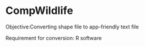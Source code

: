 # CompWildlife
Objective:Converting shape file to app-friendly text file 

Requirement for conversion:
R software




